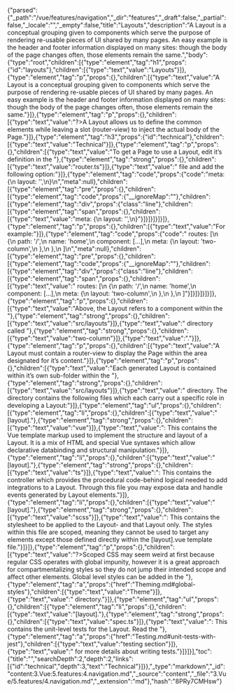 {"parsed":{"_path":"/vue/features/navigation","_dir":"features","_draft":false,"_partial":false,"_locale":"","_empty":false,"title":"Layouts","description":"A Layout is a conceptual grouping given to components which serve the purpose of rendering re-usable pieces of UI shared by many pages. An easy example is the header and footer information displayed on many sites: though the body of the page changes often, those elements remain the same.","body":{"type":"root","children":[{"type":"element","tag":"h1","props":{"id":"layouts"},"children":[{"type":"text","value":"Layouts"}]},{"type":"element","tag":"p","props":{},"children":[{"type":"text","value":"A Layout is a conceptual grouping given to components which serve the purpose of rendering re-usable pieces of UI shared by many pages. An easy example is the header and footer information displayed on many sites: though the body of the page changes often, those elements remain the same."}]},{"type":"element","tag":"p","props":{},"children":[{"type":"text","value":"?>A Layout allows us to define the common elements while leaving a slot (router-view) to inject the actual body of the Page."}]},{"type":"element","tag":"h3","props":{"id":"technical"},"children":[{"type":"text","value":"Technical"}]},{"type":"element","tag":"p","props":{},"children":[{"type":"text","value":"To get a Page to use a Layout, edit it’s definition in the "},{"type":"element","tag":"strong","props":{},"children":[{"type":"text","value":"router.ts"}]},{"type":"text","value":" file and add the following option:"}]},{"type":"element","tag":"code","props":{"code":"meta: {\n  layout: '<layout-name>',\n}\n","meta":null},"children":[{"type":"element","tag":"pre","props":{},"children":[{"type":"element","tag":"code","props":{"__ignoreMap":""},"children":[{"type":"element","tag":"div","props":{"class":"line"},"children":[{"type":"element","tag":"span","props":{},"children":[{"type":"text","value":"meta: {\n  layout: '<layout-name>',\n}"}]}]}]}]}]},{"type":"element","tag":"p","props":{},"children":[{"type":"text","value":"For example:"}]},{"type":"element","tag":"code","props":{"code":" routes: [\n    {\n      path: '/',\n      name: 'home',\n      component: [...],\n      meta: {\n        layout: 'two-column',\n      },\n    },\n  ]\n","meta":null},"children":[{"type":"element","tag":"pre","props":{},"children":[{"type":"element","tag":"code","props":{"__ignoreMap":""},"children":[{"type":"element","tag":"div","props":{"class":"line"},"children":[{"type":"element","tag":"span","props":{},"children":[{"type":"text","value":" routes: [\n    {\n      path: '/',\n      name: 'home',\n      component: [...],\n      meta: {\n        layout: 'two-column',\n      },\n    },\n  ]"}]}]}]}]}]},{"type":"element","tag":"p","props":{},"children":[{"type":"text","value":"Above, the Layout refers to a component within the "},{"type":"element","tag":"strong","props":{},"children":[{"type":"text","value":"src/layouts"}]},{"type":"text","value":" directory called "},{"type":"element","tag":"strong","props":{},"children":[{"type":"text","value":"two-column"}]},{"type":"text","value":"."}]},{"type":"element","tag":"p","props":{},"children":[{"type":"text","value":"A Layout must contain a router-view to display the Page within the area designated for it’s content."}]},{"type":"element","tag":"p","props":{},"children":[{"type":"text","value":"Each generated Layout is contained within it’s own sub-folder within the "},{"type":"element","tag":"strong","props":{},"children":[{"type":"text","value":"src/layouts"}]},{"type":"text","value":" directory. The directory contains the following files which each carry out a specific role in developing a Layout:"}]},{"type":"element","tag":"ul","props":{},"children":[{"type":"element","tag":"li","props":{},"children":[{"type":"text","value":"[layout]."},{"type":"element","tag":"strong","props":{},"children":[{"type":"text","value":"vue"}]},{"type":"text","value":": This contains the Vue template markup used to implement the structure and layout of a Layout. It is a mix of HTML and special Vue syntaxes which allow declarative databinding and structural manipulation."}]},{"type":"element","tag":"li","props":{},"children":[{"type":"text","value":"[layout]."},{"type":"element","tag":"strong","props":{},"children":[{"type":"text","value":"ts"}]},{"type":"text","value":": This contains the controller which provides the procedural code-behind logical needed to add integrations to a Layout. Through this file you may expose data and handle events generated by Layout elements."}]},{"type":"element","tag":"li","props":{},"children":[{"type":"text","value":"[layout]."},{"type":"element","tag":"strong","props":{},"children":[{"type":"text","value":"scss"}]},{"type":"text","value":": This contains the stylesheet to be applied to the Layout- and that Layout only. The styles within this file are scoped, meaning they cannot be used to target any elements except those defined directly within the [layout].vue template file."}]}]},{"type":"element","tag":"p","props":{},"children":[{"type":"text","value":"?>Scoped CSS may seem weird at first because regular CSS operates with global impunity, however it is a great approach for compartmentalizing styles so they do not jump their intended scope and affect other elements. Global level styles can be added in the "},{"type":"element","tag":"a","props":{"href":"Theming.md#global-styles"},"children":[{"type":"text","value":"Theme"}]},{"type":"text","value":" directory."}]},{"type":"element","tag":"ul","props":{},"children":[{"type":"element","tag":"li","props":{},"children":[{"type":"text","value":"[layout]."},{"type":"element","tag":"strong","props":{},"children":[{"type":"text","value":"spec.ts"}]},{"type":"text","value":": This contains the unit-level tests for the Layout. Read the "},{"type":"element","tag":"a","props":{"href":"Testing.md#unit-tests-with-jest"},"children":[{"type":"text","value":"testing section"}]},{"type":"text","value":" for more details about writing tests."}]}]}],"toc":{"title":"","searchDepth":2,"depth":2,"links":[{"id":"technical","depth":3,"text":"Technical"}]}},"_type":"markdown","_id":"content:3.Vue:5.features:4.navigation.md","_source":"content","_file":"3.Vue/5.features/4.navigation.md","_extension":"md"},"hash":"8PRy7CMHsw"}